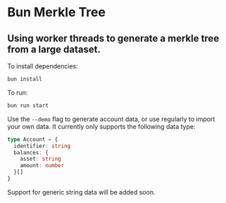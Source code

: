 # Bun Merkle Tree

## Using worker threads to generate a merkle tree from a large dataset.

To install dependencies:

```bash
bun install
```

To run:

```bash
bun run start
```

Use the `--demo` flag to generate account data, or use regularly to import your own data. It currently only supports the following data type:

```ts
type Account = {
  identifier: string
  balances: {
    asset: string
    amount: number
  }[]
}
```

Support for generic string data will be added soon.
